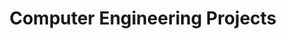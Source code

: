 ---
layout: project_cat
title: Computer Engineering Projects
nav_order: 3
permalink: /co227/
has_children: true
num_projects: #
parent: Home
has_toc: true
default_thumb_image: https://cepdnaclk.github.io/projects.ce.pdn.ac.lk/data/categories/co227/thumbnail.jpg
description: This section contains projects conducted by the students after their second year. Usually, these projects are conducted by groups of 3 students, and followed by Agile principles.
---